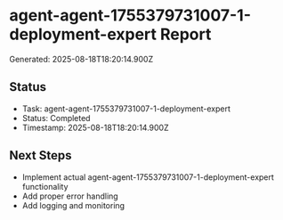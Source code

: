 # agent-agent-1755379731007-1-deployment-expert Report

Generated: 2025-08-18T18:20:14.900Z

## Status
- Task: agent-agent-1755379731007-1-deployment-expert
- Status: Completed
- Timestamp: 2025-08-18T18:20:14.900Z

## Next Steps
- Implement actual agent-agent-1755379731007-1-deployment-expert functionality
- Add proper error handling
- Add logging and monitoring
